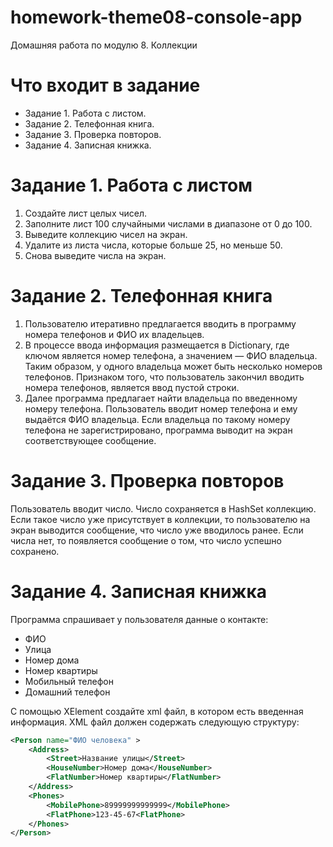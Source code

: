 # homework-theme08-console-app
Домашняя работа по модулю 8. Коллекции
# Что входит в задание
* Задание 1. Работа с листом.
* Задание 2. Телефонная книга.
* Задание 3. Проверка повторов.
* Задание 4. Записная книжка.
 
# Задание 1. Работа с листом 
1. Создайте лист целых чисел. 
2. Заполните лист 100 случайными числами в диапазоне от 0 до 100. 
3. Выведите коллекцию чисел на экран. 
4. Удалите из листа числа, которые больше 25, но меньше 50. 
5. Снова выведите числа на экран. 

# Задание 2. Телефонная книга
1. Пользователю итеративно предлагается вводить в программу номера телефонов и ФИО их владельцев. 
2. В процессе ввода информация размещается в Dictionary, где ключом является номер телефона, а значением — ФИО владельца. Таким образом, у одного владельца может быть несколько номеров телефонов. Признаком того, что пользователь закончил вводить номера телефонов, является ввод пустой строки. 
3. Далее программа предлагает найти владельца по введенному номеру телефона. Пользователь вводит номер телефона и ему выдаётся ФИО владельца. Если владельца по такому номеру телефона не зарегистрировано, программа выводит на экран соответствующее сообщение.

# Задание 3. Проверка повторов
Пользователь вводит число. Число сохраняется в HashSet коллекцию. Если такое число уже присутствует в коллекции, то пользователю на экран выводится сообщение, что число уже вводилось ранее. Если числа нет, то появляется сообщение о том, что число успешно сохранено. 

# Задание 4. Записная книжка
Программа спрашивает у пользователя данные о контакте:
* ФИО
* Улица
* Номер дома
* Номер квартиры
* Мобильный телефон
* Домашний телефон

С помощью XElement создайте xml файл, в котором есть введенная информация. XML файл должен содержать следующую структуру:
```XML 
<Person name="ФИО человека" >
    <Address>
        <Street>Название улицы</Street>
        <HouseNumber>Номер дома</HouseNumber>
        <FlatNumber>Номер квартиры</FlatNumber>
    </Address>
    <Phones>
        <MobilePhone>89999999999999</MobilePhone>
        <FlatPhone>123-45-67<FlatPhone>
    </Phones>
</Person>
```
